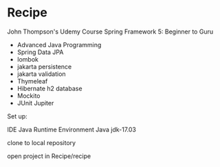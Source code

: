 # Recipe

John Thompson's Udemy Course Spring Framework 5: Beginner to Guru

* Advanced Java Programming 
* Spring Data JPA
* lombok
* jakarta persistence
* jakarta validation
* Thymeleaf
* Hibernate h2 database
* Mockito
* JUnit Jupiter

Set up:
  
  IDE Java Runtime Environment Java jdk-17.03

  clone to local repository

  open project in Recipe/recipe

